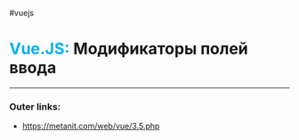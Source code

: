 #vuejs
# <font color="#00b0f0">Vue.JS:</font> Модификаторы полей ввода
---
### Outer links:
- https://metanit.com/web/vue/3.5.php